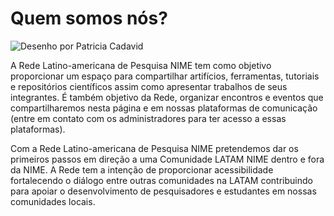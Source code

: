 # Quem somos nós?

![Desenho por Patricia Cadavid](<.gitbook/assets/LatamNimeLogoBlack\_ (1).png>)

A Rede Latino-americana de Pesquisa NIME tem como objetivo proporcionar um espaço para compartilhar artifícios, ferramentas, tutoriais e repositórios científicos assim como apresentar trabalhos de seus integrantes. É também objetivo da Rede, organizar encontros e eventos que compartilharemos nesta página e em nossas plataformas de comunicação (entre em contato com os administradores para ter acesso a essas plataformas).

Com a Rede Latino-americana de Pesquisa NIME pretendemos dar os primeiros passos em direção a uma Comunidade LATAM NIME dentro e fora da NIME. A Rede tem a intenção de proporcionar acessibilidade fortalecendo o diálogo entre outras comunidades na LATAM contribuindo para apoiar o desenvolvimento de pesquisadores e estudantes em nossas comunidades locais.

